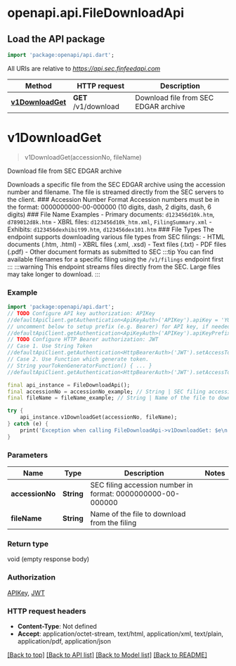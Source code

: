 # openapi.api.FileDownloadApi

## Load the API package
```dart
import 'package:openapi/api.dart';
```

All URIs are relative to *https://api.sec.finfeedapi.com*

Method | HTTP request | Description
------------- | ------------- | -------------
[**v1DownloadGet**](FileDownloadApi.md#v1downloadget) | **GET** /v1/download | Download file from SEC EDGAR archive


# **v1DownloadGet**
> v1DownloadGet(accessionNo, fileName)

Download file from SEC EDGAR archive

Downloads a specific file from the SEC EDGAR archive using the accession number and filename. The file is streamed directly from the SEC servers to the client.  ### Accession Number Format Accession numbers must be in the format: 0000000000-00-000000 (10 digits, dash, 2 digits, dash, 6 digits)  ### File Name Examples - Primary documents: `d123456d10k.htm`, `d789012d8k.htm` - XBRL files: `d123456d10k_htm.xml`, `FilingSummary.xml` - Exhibits: `d123456dexhibit99.htm`, `d123456dex101.htm`  ### File Types The endpoint supports downloading various file types from SEC filings: - HTML documents (.htm, .html) - XBRL files (.xml, .xsd) - Text files (.txt) - PDF files (.pdf) - Other document formats as submitted to SEC  :::tip You can find available filenames for a specific filing using the `/v1/filings` endpoint first :::  :::warning This endpoint streams files directly from the SEC. Large files may take longer to download. :::

### Example
```dart
import 'package:openapi/api.dart';
// TODO Configure API key authorization: APIKey
//defaultApiClient.getAuthentication<ApiKeyAuth>('APIKey').apiKey = 'YOUR_API_KEY';
// uncomment below to setup prefix (e.g. Bearer) for API key, if needed
//defaultApiClient.getAuthentication<ApiKeyAuth>('APIKey').apiKeyPrefix = 'Bearer';
// TODO Configure HTTP Bearer authorization: JWT
// Case 1. Use String Token
//defaultApiClient.getAuthentication<HttpBearerAuth>('JWT').setAccessToken('YOUR_ACCESS_TOKEN');
// Case 2. Use Function which generate token.
// String yourTokenGeneratorFunction() { ... }
//defaultApiClient.getAuthentication<HttpBearerAuth>('JWT').setAccessToken(yourTokenGeneratorFunction);

final api_instance = FileDownloadApi();
final accessionNo = accessionNo_example; // String | SEC filing accession number in format: 0000000000-00-000000
final fileName = fileName_example; // String | Name of the file to download from the filing

try {
    api_instance.v1DownloadGet(accessionNo, fileName);
} catch (e) {
    print('Exception when calling FileDownloadApi->v1DownloadGet: $e\n');
}
```

### Parameters

Name | Type | Description  | Notes
------------- | ------------- | ------------- | -------------
 **accessionNo** | **String**| SEC filing accession number in format: 0000000000-00-000000 | 
 **fileName** | **String**| Name of the file to download from the filing | 

### Return type

void (empty response body)

### Authorization

[APIKey](../README.md#APIKey), [JWT](../README.md#JWT)

### HTTP request headers

 - **Content-Type**: Not defined
 - **Accept**: application/octet-stream, text/html, application/xml, text/plain, application/pdf, application/json

[[Back to top]](#) [[Back to API list]](../README.md#documentation-for-api-endpoints) [[Back to Model list]](../README.md#documentation-for-models) [[Back to README]](../README.md)

